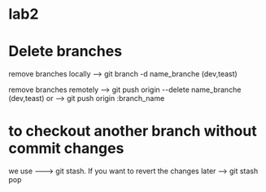# lab2

# Delete branches

 remove branches locally
 --> git branch -d name_branche (dev,teast)

remove branches remotely
 --> git push origin --delete name_branche (dev,teast)
 or
 --> git push origin :branch_name
 
# to checkout another branch without commit changes
 we use ---> git stash.
 If you want to revert the changes later
 --> git stash pop


